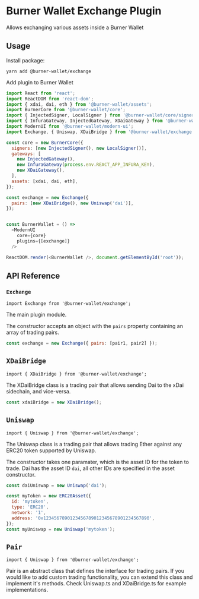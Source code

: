 # Burner Wallet Exchange Plugin

Allows exchanging various assets inside a Burner Wallet

## Usage

Install package:

```
yarn add @burner-wallet/exchange
```

Add plugin to Burner Wallet

```javascript
import React from 'react';
import ReactDOM from 'react-dom';
import { xdai, dai, eth } from '@burner-wallet/assets';
import BurnerCore from '@burner-wallet/core';
import { InjectedSigner, LocalSigner } from '@burner-wallet/core/signers';
import { InfuraGateway, InjectedGateway, XDaiGateway } from '@burner-wallet/core/gateways';
import ModernUI from '@burner-wallet/modern-ui';
import Exchange, { Uniswap, XDaiBridge } from '@burner-wallet/exchange';

const core = new BurnerCore({
  signers: [new InjectedSigner(), new LocalSigner()],
  gateways: [
    new InjectedGateway(),
    new InfuraGateway(process.env.REACT_APP_INFURA_KEY),
    new XDaiGateway(),
  ],
  assets: [xdai, dai, eth],
});

const exchange = new Exchange({
  pairs: [new XDaiBridge(), new Uniswap('dai')],
});


const BurnerWallet = () =>
  <ModernUI
    core={core}
    plugins={[exchange]}
  />

ReactDOM.render(<BurnerWallet />, document.getElementById('root'));

```

## API Reference

### `Exchange`
`import Exchange from '@burner-wallet/exchange';`

The main plugin module.

The constructor accepts an object with the `pairs` property containing an array of trading pairs.

```javascript
const exchange = new Exchange({ pairs: [pair1, pair2] });
```

## `XDaiBridge`
`import { XDaiBridge } from '@burner-wallet/exchange';`

The XDaiBridge class is a trading pair that allows sending Dai to the xDai sidechain, and vice-versa.

```javascript
const xdaiBridge = new XDaiBridge();
```

## `Uniswap`
`import { Uniswap } from '@burner-wallet/exchange';`

The Uniswap class is a trading pair that allows trading Ether against any ERC20 token supported by Uniswap.

The constructor takes one paramater, which is the asset ID for the token to trade. Dai has the asset ID `dai`,
all other IDs are specified in the asset constructor.

```javascript
const daiUniswap = new Uniswap('dai');

const myToken = new ERC20Asset({
  id: 'mytoken',
  type: 'ERC20',
  network: '1',
  address: '0x1234567890123456789012345678901234567890',
});
const myUniswap = new Uniswap('mytoken');
```

## `Pair`
`import { Uniswap } from '@burner-wallet/exchange';`

Pair is an abstract class that defines the interface for trading pairs. If you would like to add custom trading
functionality, you can extend this class and implement it's methods. Check Uniswap.ts and XDaiBridge.ts for
example implementations.
